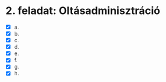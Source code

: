 # 2. feladat: Oltásadminisztráció

- [x] a.
- [x] b.
- [x] c.
- [x] d.
- [x] e.
- [x] f.
- [x] g.
- [x] h.
